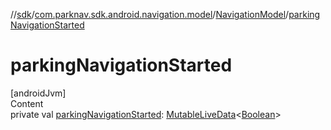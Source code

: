 //[sdk](../../../index.md)/[com.parknav.sdk.android.navigation.model](../index.md)/[NavigationModel](index.md)/[parkingNavigationStarted](parking-navigation-started.md)



# parkingNavigationStarted  
[androidJvm]  
Content  
private val [parkingNavigationStarted](parking-navigation-started.md): [MutableLiveData](https://developer.android.com/reference/kotlin/androidx/lifecycle/MutableLiveData.html)<[Boolean](https://developer.android.com/reference/kotlin/java/lang/Boolean.html)>  



